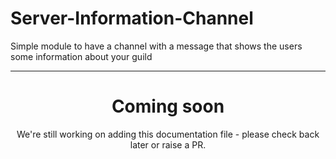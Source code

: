 # Server-Information-Channel

Simple module to have a channel with a message that shows the users some information about your guild

<ModuleOverview moduleName="serverinfo" />

---

<center><h1>Coming soon</h1></center>
<center>We're still working on adding this documentation file - please check back later or raise a PR.</center>